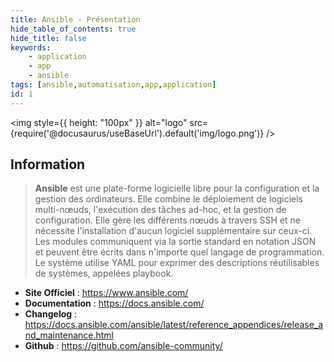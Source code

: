 ```yaml
---
title: Ansible - Présentation
hide_table_of_contents: true
hide_title: false
keywords:
    - application
    - app
    - ansible
tags: [ansible,automatisation,app,application]
id: 1
---
```


<img style={{ height: "100px" }} alt="logo" src={require('@docusaurus/useBaseUrl').default('img/logo.png')} />

## Information

> <i class="fa-solid fa-quote-left"></i> **Ansible** est une plate-forme logicielle libre pour la configuration et la gestion des ordinateurs. Elle combine le déploiement de logiciels multi-nœuds, l'exécution des tâches ad-hoc, et la gestion de configuration. Elle gère les différents nœuds à travers SSH et ne nécessite l'installation d'aucun logiciel supplémentaire sur ceux-ci. Les modules communiquent via la sortie standard en notation JSON et peuvent être écrits dans n'importe quel langage de programmation. Le système utilise YAML pour exprimer des descriptions réutilisables de systèmes, appelées playbook. <i class="fa-solid fa-quote-left fa-rotate-180"></i>


- <i class="fa-solid fa-globe"></i> **Site Officiel** : https://www.ansible.com/
- <i class="fa-solid fa-book"></i> **Documentation** : https://docs.ansible.com/
- <i class="fa-solid fa-file-circle-question"></i> **Changelog** : https://docs.ansible.com/ansible/latest/reference_appendices/release_and_maintenance.html
- <i class="fa-brands fa-github"></i> **Github** : https://github.com/ansible-community/